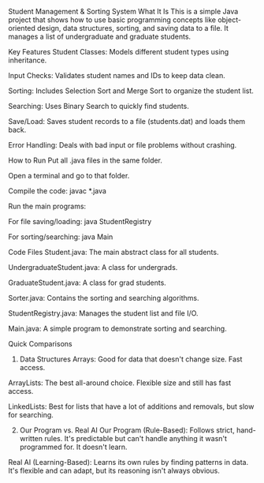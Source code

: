 <!-- part 5 begins here -->

Student Management & Sorting System
What It Is
This is a simple Java project that shows how to use basic programming concepts like object-oriented design, data structures, sorting, and saving data to a file. It manages a list of undergraduate and graduate students.

Key Features
Student Classes: Models different student types using inheritance.

Input Checks: Validates student names and IDs to keep data clean.

Sorting: Includes Selection Sort and Merge Sort to organize the student list.

Searching: Uses Binary Search to quickly find students.

Save/Load: Saves student records to a file (students.dat) and loads them back.

Error Handling: Deals with bad input or file problems without crashing.

How to Run
Put all .java files in the same folder.

Open a terminal and go to that folder.

Compile the code: javac \*.java

Run the main programs:

For file saving/loading: java StudentRegistry

For sorting/searching: java Main

Code Files
Student.java: The main abstract class for all students.

UndergraduateStudent.java: A class for undergrads.

GraduateStudent.java: A class for grad students.

Sorter.java: Contains the sorting and searching algorithms.

StudentRegistry.java: Manages the student list and file I/O.

Main.java: A simple program to demonstrate sorting and searching.

Quick Comparisons

1. Data Structures
   Arrays: Good for data that doesn't change size. Fast access.

ArrayLists: The best all-around choice. Flexible size and still has fast access.

LinkedLists: Best for lists that have a lot of additions and removals, but slow for searching.

2. Our Program vs. Real AI
   Our Program (Rule-Based): Follows strict, hand-written rules. It's predictable but can't handle anything it wasn't programmed for. It doesn't learn.

Real AI (Learning-Based): Learns its own rules by finding patterns in data. It's flexible and can adapt, but its reasoning isn't always obvious.
